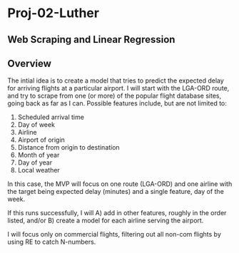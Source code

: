 # Proj-02-Luther
Web Scraping and Linear Regression
---

## Overview
The intial idea is to create a model that tries to predict the expected delay for arriving flights at a particular airport. I will start with the LGA-ORD route, and try to scrape from one (or more) of the popular flight database sites, going back as far as I can. Possible features include, but are not limited to:

1. Scheduled arrival time
1. Day of week
1. Airline
1. Airport of origin
1. Distance from origin to destination
1. Month of year
1. Day of year
1. Local weather

In this case, the MVP will focus on one route (LGA-ORD) and one airline with the target being expected delay (minutes) and a single feature, day of the week.

If this runs successfully, I will A) add in other features, roughly in the order listed, and/or B) create a model for each airline serving the airport.

I will focus only on commercial flights, filtering out all non-com flights by using RE to catch N-numbers.
